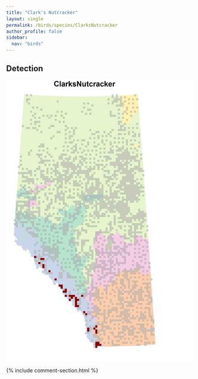 ```yaml
---
title: "Clark's Nutcracker"
layout: single
permalink: /birds/species/ClarksNutcracker
author_profile: false
sidebar:
  nav: "birds"
---
```


<h2>Detection</h2>

![](/assets/images/birds/ClarksNutcracker/det.jpg)

{% include comment-section.html %}
